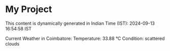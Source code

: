 # My Project

This content is dynamically generated in Indian Time (IST): 2024-09-13 16:54:58 IST


Current Weather in Coimbatore:
Temperature: 33.88 °C
Condition: scattered clouds
